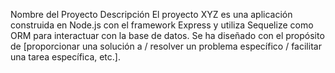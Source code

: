 Nombre del Proyecto
Descripción
El proyecto XYZ es una aplicación construida en Node.js con el framework Express y utiliza Sequelize como ORM para interactuar con la base de datos. Se ha diseñado con el propósito de [proporcionar una solución a / resolver un problema específico / facilitar una tarea específica, etc.].
